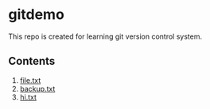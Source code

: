 # gitdemo

This repo is created for learning git version control system.
## Contents
1. [file.txt](file.txt)
2. [backup.txt](backup.txt)
3. [hi.txt](hi.txt)
